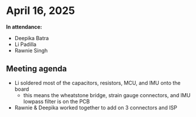# April 16, 2025
**In attendance:**
- Deepika Batra
- Li Padilla
- Rawnie Singh

## Meeting agenda
- Li soldered most of the capacitors, resistors, MCU, and IMU onto the board
    - this means the wheatstone bridge, strain gauge connectors, and IMU lowpass filter is on the PCB
- Rawnie & Deepika worked together to add on 3 connectors and ISP
